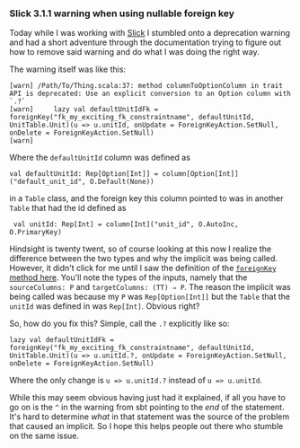 ### Slick 3.1.1 warning when using nullable foreign key

Today while I was working with [Slick] I stumbled onto a deprecation warning
and had a short adventure through the documentation trying to figure out how 
to remove said warning and do what I was doing the right way. 

The warning itself was like this:

    [warn] /Path/To/Thing.scala:37: method columnToOptionColumn in trait API is deprecated: Use an explicit conversion to an Option column with `.?`
    [warn]     lazy val defaultUnitIdFk = foreignKey("fk_my_exciting_fk_constraintname", defaultUnitId, UnitTable.Unit)(u => u.unitId, onUpdate = ForeignKeyAction.SetNull, onDelete = ForeignKeyAction.SetNull)
    [warn]  

Where the `defaultUnitId` column was defined as

    val defaultUnitId: Rep[Option[Int]] = column[Option[Int]]("default_unit_id", O.Default(None))

in a `Table` class, and the foreign key this column pointed to was in another 
`Table` that had the id defined as

     val unitId: Rep[Int] = column[Int]("unit_id", O.AutoInc, O.PrimaryKey)
     
Hindsight is twenty twent, so of course looking at this now I realize the 
difference between the two types and why the implicit was being called. 
However, it didn't click for me until I saw the definition of the 
[`foreignKey` method here]. You'll note the types of the inputs, namely
that the `sourceColumns: P` and `targetColumns: (TT) ⇒ P`. The reason the
implicit was being called was because my `P` was `Rep[Option[Int]]` but 
the `Table` that the `unitId` was defined in was `Rep[Int]`. Obvious right?

So, how do you fix this? Simple, call the `.?` explicitly like so:

    lazy val defaultUnitIdFk = foreignKey("fk_my_exciting_fk_constraintname", defaultUnitId, UnitTable.Unit)(u => u.unitId.?, onUpdate = ForeignKeyAction.SetNull, onDelete = ForeignKeyAction.SetNull)

Where the only change is `u => u.unitId.?` instead of `u => u.unitId`. 

While this may seem obvious having just had it explained, if all you have
to go on is the `^` in the warning from sbt pointing to the _end_ of the 
statement. It's hard to determine _what_ in that statement was the source
of the problem that caused an implicit.  So I hope this helps people out
there who stumble on the same issue.

[Slick]:http://slick.lightbend.com/doc/3.1.1/schemas.html#constraints
[`foreignKey` method here]:http://slick.lightbend.com/doc/3.1.1/api/index.html#slick.profile.RelationalTableComponent$Table@foreignKey[P,PU,TT<:AbstractTable[_],U](String,P,TableQuery[TT])((TT)⇒P,ForeignKeyAction,ForeignKeyAction)(Shape[_<:FlatShapeLevel,TT,U,_],Shape[_<:FlatShapeLevel,P,PU,_]):ForeignKeyQuery[TT,U]
